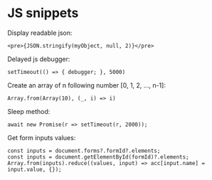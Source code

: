 # JS snippets

Display readable json:
```
<pre>{JSON.stringify(myObject, null, 2)}</pre>
```
Delayed js debugger:
```
setTimeout(() => { debugger; }, 5000)
```
Create an array of n following number [0, 1, 2, ..., n-1]:
```
Array.from(Array(10), (_, i) => i)
```
Sleep method:
```
await new Promise(r => setTimeout(r, 2000));
```
Get form inputs values:
```
const inputs = document.forms?.formId?.elements;
const inputs = document.getElementById(formId)?.elements;
Array.from(inputs).reduce((values, input) => acc[input.name] = input.value, {});
```
